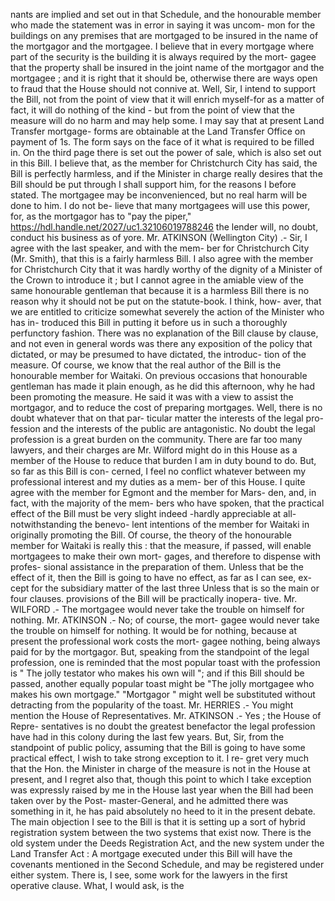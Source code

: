 nants are implied and set out in that Schedule, and the honourable member who made the statement was in error in saying it was uncom- mon for the buildings on any premises that are mortgaged to be insured in the name of the mortgagor and the mortgagee. I believe that in every mortgage where part of the security is the building it is always required by the mort- gagee that the property shall be insured in the joint name of the mortgagor and the mortgagee ; and it is right that it should be, otherwise there are ways open to fraud that the House should not connive at. Well, Sir, I intend to support the Bill, not from the point of view that it will enrich myself-for as a matter of fact, it will do nothing of the kind - but from the point of view that the measure will do no harm and may help some. I may say that at present Land Transfer mortgage- forms are obtainable at the Land Transfer Office on payment of 1s. The form says on the face of it what is required to be filled in. On the third page there is set out the power of sale, which is also set out in this Bill. I believe that, as the member for Christchurch City has said, the Bill is perfectly harmless, and if the Minister in charge really desires that the Bill should be put through I shall support him, for the reasons I before stated. The mortgagee may be inconvenienced, but no real harm will be done to him. I do not be- lieve that many mortgagees will use this power, for, as the mortgagor has to "pay the piper," https://hdl.handle.net/2027/uc1.32106019788246 the lender will, no doubt, conduct his business as of yore. Mr. ATKINSON (Wellington City) .- Sir, I agree with the last speaker, and with the mem- ber for Christchurch City (Mr. Smith), that this is a fairly harmless Bill. I also agree with the member for Christchurch City that it was hardly worthy of the dignity of a Minister of the Crown to introduce it ; but I cannot agree in the amiable view of the same honourable gentleman that because it is a harmless Bill there is no reason why it should not be put on the statute-book. I think, how- aver, that we are entitled to criticize somewhat severely the action of the Minister who has in- troduced this Bill in putting it before us in such a thoroughly perfunctory fashion. There was no explanation of the Bill clause by clause, and not even in general words was there any exposition of the policy that dictated, or may be presumed to have dictated, the introduc- tion of the measure. Of course, we know that the real author of the Bill is the honourable member for Waitaki. On previous occasions that honourable gentleman has made it plain enough, as he did this afternoon, why he had been promoting the measure. He said it was with a view to assist the mortgagor, and to reduce the cost of preparing mortgages. Well, there is no doubt whatever that on that par- ticular matter the interests of the legal pro- fession and the interests of the public are antagonistic. No doubt the legal profession is a great burden on the community. There are far too many lawyers, and their charges are Mr. Wilford might do in this House as a member of the House to reduce that burden I am in duty bound to do. But, so far as this Bill is con- cerned, I feel no conflict whatever between my professional interest and my duties as a mem- ber of this House. I quite agree with the member for Egmont and the member for Mars- den, and, in fact, with the majority of the mem- bers who have spoken, that the practical effect of the Bill must be very slight indeed -hardly appreciable at all-notwithstanding the benevo- lent intentions of the member for Waitaki in originally promoting the Bill. Of course, the theory of the honourable member for Waitaki is really this : that the measure, if passed, will enable mortgagees to make their own mort- gages, and therefore to dispense with profes- sional assistance in the preparation of them. Unless that be the effect of it, then the Bill is going to have no effect, as far as I can see, ex- cept for the subsidiary matter of the last three Unless that is so the main or four clauses. provisions of the Bill will be practically inopera- tive. Mr. WILFORD .- The mortgagee would never take the trouble on himself for nothing. Mr. ATKINSON .- No; of course, the mort- gagee would never take the trouble on himself for nothing. It would be for nothing, because at present the professional work costs the mort- gagee nothing, being always paid for by the mortgagor. But, speaking from the standpoint of the legal profession, one is reminded that the most popular toast with the profession is " The jolly testator who makes his own will "; and if this Bill should be passed, another equally popular toast might be "The jolly mortgagee who makes his own mortgage." "Mortgagor " might well be substituted without detracting from the popularity of the toast. Mr. HERRIES .- You might mention the House of Representatives. Mr. ATKINSON .- Yes ; the House of Repre- sentatives is no doubt the greatest benefactor the legal profession have had in this colony during the last few years. But, Sir, from the standpoint of public policy, assuming that the Bill is going to have some practical effect, I wish to take strong exception to it. I re- gret very much that the Hon. the Minister in charge of the measure is not in the House at present, and I regret also that, though this point to which I take exception was expressly raised by me in the House last year when the Bill had been taken over by the Post- master-General, and he admitted there was something in it, he has paid absolutely no heed to it in the present debate. The main objection I see to the Bill is that it is setting up a sort of hybrid registration system between the two systems that exist now. There is the old system under the Deeds Registration Act, and the new system under the Land Transfer Act : A mortgage executed under this Bill will have the covenants mentioned in the Second Schedule, and may be registered under either system. There is, I see, some work for the lawyers in the first operative clause. What, I would ask, is the 